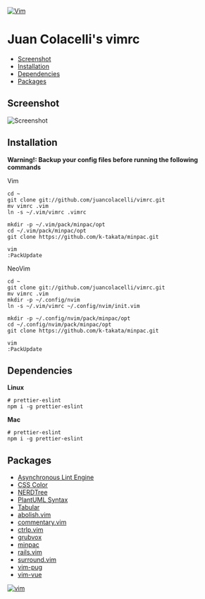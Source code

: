 [![Vim](https://www.vim.org/images/vim_editor.gif)](https://www.vim.org)

Juan Colacelli's vimrc
===

- [Screenshot](#screenshot)
- [Installation](#installation)
- [Dependencies](#dependencies)
- [Packages](#packages)

Screenshot
---

![Screenshot](https://i.imgur.com/qcdhmoX.png)

Installation
---

**Warning!: Backup your config files before running the following commands**

Vim

    cd ~
    git clone git://github.com/juancolacelli/vimrc.git
    mv vimrc .vim
    ln -s ~/.vim/vimrc .vimrc

    mkdir -p ~/.vim/pack/minpac/opt
    cd ~/.vim/pack/minpac/opt
    git clone https://github.com/k-takata/minpac.git

    vim
    :PackUpdate

NeoVim

    cd ~
    git clone git://github.com/juancolacelli/vimrc.git
    mv vimrc .vim
    mkdir -p ~/.config/nvim
    ln -s ~/.vim/vimrc ~/.config/nvim/init.vim

    mkdir -p ~/.config/nvim/pack/minpac/opt
    cd ~/.config/nvim/pack/minpac/opt
    git clone https://github.com/k-takata/minpac.git

    vim
    :PackUpdate

Dependencies
---

**Linux**

    # prettier-eslint
    npm i -g prettier-eslint

**Mac**

    # prettier-eslint
    npm i -g prettier-eslint

Packages
---

- [Asynchronous Lint Engine](https://github.com/w0rp/ale)
- [CSS Color](https://github.com/ap/vim-css-color)
- [NERDTree](https://github.com/scrooloose/nerdtree)
- [PlantUML Syntax](https://github.com/aklt/plantuml-syntax)
- [Tabular](https://github.com/godlygeek/tabular)
- [abolish.vim](https://github.com/tpope/vim-abolish)
- [commentary.vim](https://github.com/tpope/vim-commentary)
- [ctrlp.vim](https://github.com/ctrlpvim/ctrlp)
- [grubvox](https://github.com/morhetz/gruvbox)
- [minpac](https://github.com/Shougok-takata/minpac)
- [rails.vim](https://github.com/tpope/rails.vim)
- [surround.vim](https://github.com/tpope/vim-surround)
- [vim-pug](https://github.com/digitaltoad/vim-pug)
- [vim-vue](https://github.com/posva/vim-vue)

[![vim](https://www.vim.org/images/vim_created.gif)](https://www.vim.org)
